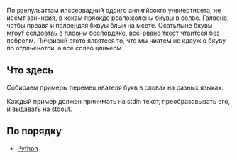 По рзелульаттам илссеовадний одонго анлигйсокго унвиертисета, не иеемт занчнеия, в кокам пряокде рсапожолены бкувы в солве. Галвоне, чотбы преавя и пслоендяя бквуы блыи на мсете. Осатьлыне бкувы мгоут селдовтаь в плоонм бсепордяке, все-рвано ткест чтаитсея без побрелм. Пичрионй эгото ялвятеся то, что мы чиатем не кдаужю бкуву по отдльенотси, а все солво цликеом.

## Что здесь
Собираем примеры перемешивателя букв в словах на разных языках.

Каждый пример должен принимать на stdin текст, преобразовывать его,
и выдавать на stdout.

## По порядку
 * [Python](https://github.com/tada-team/saluton-mondo/tree/main/python3)
